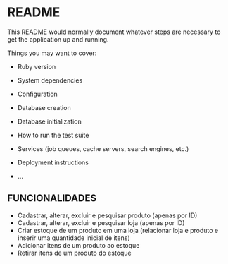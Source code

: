 # README

This README would normally document whatever steps are necessary to get the
application up and running.

Things you may want to cover:

* Ruby version

* System dependencies

* Configuration

* Database creation

* Database initialization

* How to run the test suite

* Services (job queues, cache servers, search engines, etc.)

* Deployment instructions

* ...

## FUNCIONALIDADES
* Cadastrar, alterar, excluir e pesquisar produto (apenas por ID)
* Cadastrar, alterar, excluir e pesquisar loja (apenas por ID)
* Criar estoque de um produto em uma loja (relacionar loja e produto e inserir uma quantidade  inicial de itens)
* Adicionar itens de um produto ao estoque
* Retirar itens de um produto do estoque